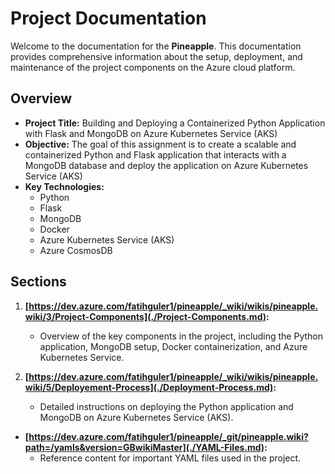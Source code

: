# Project Documentation

Welcome to the documentation for the **Pineapple**. This documentation provides comprehensive information about the setup, deployment, and maintenance of the project components on the Azure cloud platform.

## Overview

- **Project Title:** Building and Deploying a Containerized Python Application with Flask and MongoDB on
Azure Kubernetes Service (AKS)
- **Objective:** The goal of this assignment is to create a scalable and containerized Python and Flask
application that interacts with a MongoDB database and deploy the application on Azure Kubernetes
Service (AKS)
- **Key Technologies:**
  - Python
  - Flask
  - MongoDB
  - Docker
  - Azure Kubernetes Service (AKS)
  - Azure CosmosDB

## Sections

1. **[https://dev.azure.com/fatihguler1/pineapple/_wiki/wikis/pineapple.wiki/3/Project-Components](./Project-Components.md):**
   - Overview of the key components in the project, including the Python application, MongoDB setup, Docker containerization, and Azure Kubernetes Service.

2. **[https://dev.azure.com/fatihguler1/pineapple/_wiki/wikis/pineapple.wiki/5/Deployement-Process](./Deployment-Process.md):**
   - Detailed instructions on deploying the Python application and MongoDB on Azure Kubernetes Service (AKS).

- **[https://dev.azure.com/fatihguler1/pineapple/_git/pineapple.wiki?path=/yamls&version=GBwikiMaster](./YAML-Files.md):**
  - Reference content for important YAML files used in the project.

